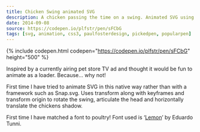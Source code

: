 ```yaml
---
title: Chicken Swing animated SVG
description: A chicken passing the time on a swing. Animated SVG using keyframes and transforms to create a fun loading screen.
date: 2014-09-08
source: https://codepen.io/plfstr/pen/sFCbG
tags: [svg, animation, css3, paulfosterdesign, pickedpen, popularpen]
---
```

{% include codepen.html codepen="https://codepen.io/plfstr/pen/sFCbG" height="500" %}

Inspired by a currently airing pet store TV ad and thought it would be fun to animate as a loader. Because… why not!

First time I have tried to animate SVG in this native way rather than with a framework such as Snap.svg. Uses transform along with keyframes and transform origin to rotate the swing, articulate the head and horizontally translate the chickens shadow.

First time I have matched a font to poultry! Font used is ‘[Lemon](https://www.google.com/fonts/specimen/Lemon)’ by Eduardo Tunni.